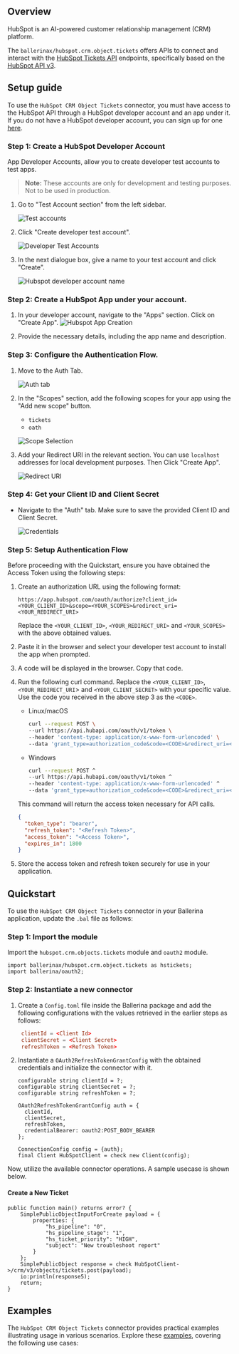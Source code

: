 ## Overview

HubSpot is an AI-powered customer relationship management (CRM) platform. 

The `ballerinax/hubspot.crm.object.tickets` offers APIs to connect and interact with the [HubSpot Tickets API](https://developers.hubspot.com/docs/guides/api/crm/objects/tickets) endpoints, specifically based on the [HubSpot API v3](https://developers.hubspot.com/docs/reference/api).

## Setup guide

To use the `HubSpot CRM Object Tickets` connector, you must have access to the HubSpot API through a HubSpot developer account and an app under it. If you do not have a HubSpot developer account, you can sign up for one [here](https://developers.hubspot.com/get-started).

### Step 1: Create a HubSpot Developer Account

App Developer Accounts, allow you to create developer test accounts to test apps.

> **Note:** These accounts are only for development and testing purposes. Not to be used in production.

1. Go to "Test Account section" from the left sidebar.

    ![Test accounts](../docs/setup/resources/test_acc_img1.png)

2. Click "Create developer test account".

   ![Developer Test Accounts](../docs/setup/resources/test_acc_img2.png)

3. In the next dialogue box, give a name to your test account and click "Create".

   ![Hubspot developer account name](../docs/setup/resources/test_acc_img3.png)

### Step 2: Create a HubSpot App under your account.

1. In your developer account, navigate to the "Apps" section. Click on "Create App".
   ![Hubspot App Creation](../docs/setup/resources/app_img1.png)

2. Provide the necessary details, including the app name and description.

### Step 3: Configure the Authentication Flow.

1. Move to the Auth Tab.

   ![Auth tab](../docs/setup/resources/auth.png)

2. In the "Scopes" section, add the following scopes for your app using the "Add new scope" button.

   * `tickets`
   * `oath`

   ![Scope Selection](../docs/setup/resources/scope_select.png)

3. Add your Redirect URI in the relevant section. You can use `localhost` addresses for local development purposes. Then Click "Create App".

   ![Redirect URI](../docs/setup/resources/redirect_url.png)

### Step 4: Get your Client ID and Client Secret

- Navigate to the "Auth" tab. Make sure to save the provided Client ID and Client Secret.

   ![Credentials](../docs/setup/resources/credentials.png)

### Step 5: Setup Authentication Flow

Before proceeding with the Quickstart, ensure you have obtained the Access Token using the following steps:

1. Create an authorization URL using the following format:

   ```
   https://app.hubspot.com/oauth/authorize?client_id=<YOUR_CLIENT_ID>&scope=<YOUR_SCOPES>&redirect_uri=<YOUR_REDIRECT_URI>
   ```

   Replace the `<YOUR_CLIENT_ID>`, `<YOUR_REDIRECT_URI>` and `<YOUR_SCOPES>` with the above obtained values.

2. Paste it in the browser and select your developer test account to install the app when prompted.

3. A code will be displayed in the browser. Copy that code.


4. Run the following curl command. Replace the `<YOUR_CLIENT_ID>`, `<YOUR_REDIRECT_URI`> and `<YOUR_CLIENT_SECRET>` with your specific value. Use the code you received in the above step 3 as the `<CODE>`.

   - Linux/macOS

     ```bash
     curl --request POST \
     --url https://api.hubapi.com/oauth/v1/token \
     --header 'content-type: application/x-www-form-urlencoded' \
     --data 'grant_type=authorization_code&code=<CODE>&redirect_uri=<YOUR_REDIRECT_URI>&client_id=<YOUR_CLIENT_ID>&client_secret=<YOUR_CLIENT_SECRET>'
     ```

   - Windows

     ```bash
     curl --request POST ^
     --url https://api.hubapi.com/oauth/v1/token ^
     --header 'content-type: application/x-www-form-urlencoded' ^
     --data 'grant_type=authorization_code&code=<CODE>&redirect_uri=<YOUR_REDIRECT_URI>&client_id=<YOUR_CLIENT_ID>&client_secret=<YOUR_CLIENT_SECRET>'
     ```

   This command will return the access token necessary for API calls.

   ```json
   {
     "token_type": "bearer",
     "refresh_token": "<Refresh Token>",
     "access_token": "<Access Token>",
     "expires_in": 1800
   }
   ```

5. Store the access token and refresh token securely for use in your application.


## Quickstart

To use the `HubSpot CRM Object Tickets` connector in your Ballerina application, update the `.bal` file as follows:

### Step 1: Import the module

Import the `hubspot.crm.objects.tickets` module and `oauth2` module.

```ballerina
import ballerinax/hubspot.crm.object.tickets as hstickets;
import ballerina/oauth2;
```

### Step 2: Instantiate a new connector

1. Create a `Config.toml` file inside the Ballerina package and add the following configurations with the values retrieved in the earlier steps as follows:

   ```toml
    clientId = <Client Id>
    clientSecret = <Client Secret>
    refreshToken = <Refresh Token>
   ```

2. Instantiate a `OAuth2RefreshTokenGrantConfig` with the obtained credentials and initialize the connector with it.

    ```ballerina
   configurable string clientId = ?;
   configurable string clientSecret = ?;
   configurable string refreshToken = ?;

   OAuth2RefreshTokenGrantConfig auth = {
      clientId,
      clientSecret,
      refreshToken,
      credentialBearer: oauth2:POST_BODY_BEARER 
   };

   ConnectionConfig config = {auth};
   final Client HubSpotClient = check new Client(config);
   ```

Now, utilize the available connector operations. A sample usecase is shown below.

#### Create a New Ticket

```ballerina
public function main() returns error? {
    SimplePublicObjectInputForCreate payload = {
        properties: {
            "hs_pipeline": "0",
            "hs_pipeline_stage": "1",
            "hs_ticket_priority": "HIGH",
            "subject": "New troubleshoot report"
        }
    };
    SimplePublicObject response = check HubSpotClient->/crm/v3/objects/tickets.post(payload);
    io:println(response5);
    return;
}
```

## Examples

The `HubSpot CRM Object Tickets` connector provides practical examples illustrating usage in various scenarios. Explore these [examples](https://github.com/module-ballerinax-hubspot.crm.object.tickets/tree/main/examples/), covering the following use cases:
